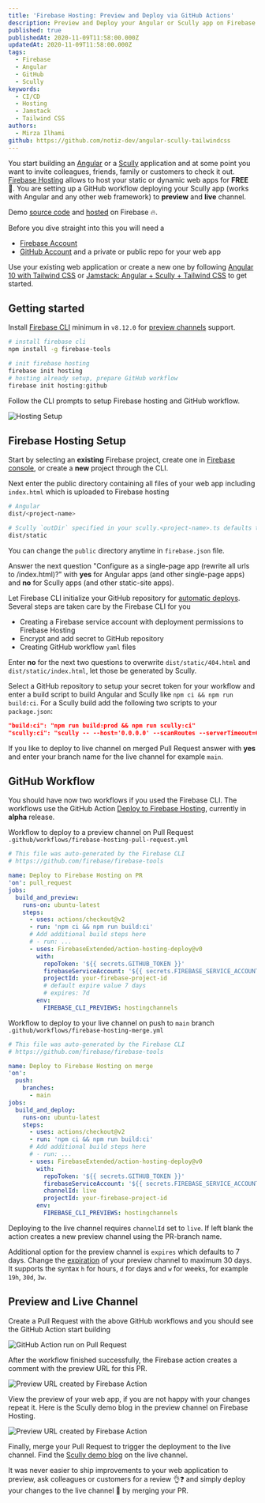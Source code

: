 ```yaml
---
title: 'Firebase Hosting: Preview and Deploy via GitHub Actions'
description: Preview and Deploy your Angular or Scully app on Firebase Hosting automated via GitHub Actions
published: true
publishedAt: 2020-11-09T11:58:00.000Z
updatedAt: 2020-11-09T11:58:00.000Z
tags:
  - Firebase
  - Angular
  - GitHub
  - Scully
keywords:
  - CI/CD
  - Hosting
  - Jamstack
  - Tailwind CSS
authors:
  - Mirza Ilhami
github: https://github.com/notiz-dev/angular-scully-tailwindcss
---
```


You start building an [Angular](https://notiz.dev/blog/angular-10-with-tailwindcss) or a [Scully](https://notiz.dev/blog/jamstack-angular-scully-tailwind-css) application and at some point you want to invite colleagues, friends, family or customers to check it out. [Firebase Hosting](https://firebase.google.com/docs/hosting/use-cases#what_is_firebase_hosting) allows to host your static or dynamic web apps for **FREE** 💸. You are setting up a GitHub workflow deploying your Scully app (works with Angular and any other web framework) to **preview** and **live** channel. 

Demo [source code](https://github.com/notiz-dev/angular-scully-tailwindcss) and [hosted](https://angular-scully-tailwindcss.web.app/blog) on Firebase 🔥.

Before you dive straight into this you will need a

* [Firebase Account](https://console.firebase.google.com/)
* [GitHub Account](https://github.com/join) and a private or public repo for your web app

Use your existing web application or create a new one by following [Angular 10 with Tailwind CSS](https://notiz.dev/blog/angular-10-with-tailwindcss) or [Jamstack: Angular + Scully + Tailwind CSS](https://notiz.dev/blog/jamstack-angular-scully-tailwind-css) to get started.

## Getting started

Install [Firebase CLI](https://firebase.google.com/docs/cli#install_the_firebase_cli) minimum in `v8.12.0` for [preview channels](https://firebase.googleblog.com/2020/10/preview-channels-firebase-hosting.html) support.

```bash
# install firebase cli
npm install -g firebase-tools

# init firebase hosting
firebase init hosting
# hosting already setup, prepare GitHub workflow
firebase init hosting:github
```

Follow the CLI prompts to setup Firebase hosting and GitHub workflow.

![Hosting Setup](assets/img/blog/firebase-hosting-preview-deploy/firebase-hosting-setup.gif)

## Firebase Hosting Setup

Start by selecting an **existing** Firebase project, create one in [Firebase console](https://console.firebase.google.com/), or create a **new** project through the CLI.

Next enter the public directory containing all files of your web app including `index.html` which is uploaded to Firebase hosting

```bash
# Angular
dist/<project-name>

# Scully `outDir` specified in your scully.<project-name>.ts defaults to
dist/static
```

You can change the `public` directory anytime in `firebase.json` file.

Answer the next question "Configure as a single-page app (rewrite all urls to /index.html)?" with **yes** for Angular apps (and other single-page apps) and **no** for Scully apps (and other static-site apps).

Let Firebase CLI initialize your GitHub repository for [automatic deploys](https://firebase.google.com/docs/hosting/github-integration#set-up). Several steps are taken care by the Firebase CLI for you

* Creating a Firebase service account with deployment permissions to Firebase Hosting
* Encrypt and add secret to GitHub repository
* Creating GitHub workflow `yaml` files

Enter **no** for the next two questions to overwrite `dist/static/404.html` and `dist/static/index.html`, let those be generated by Scully.

Select a GitHub repository to setup your secret token for your workflow and enter a build script to build Angular and Scully like `npm ci && npm run build:ci`. For a Scully build add the following two scripts to your `package.json`:

```json
"build:ci": "npm run build:prod && npm run scully:ci"
"scully:ci": "scully -- --host='0.0.0.0' --scanRoutes --serverTimeout=60000",
```

If you like to deploy to live channel on merged Pull Request answer with **yes** and enter your branch name for the live channel for example `main`. 

## GitHub Workflow

You should have now two workflows if you used the Firebase CLI. The workflows use the GitHub Action [Deploy to Firebase Hosting](https://github.com/marketplace/actions/deploy-to-firebase-hosting), currently in **alpha** release.

Workflow to deploy to a preview channel on Pull Request `.github/workflows/firebase-hosting-pull-request.yml`

```yaml
# This file was auto-generated by the Firebase CLI
# https://github.com/firebase/firebase-tools

name: Deploy to Firebase Hosting on PR
'on': pull_request
jobs:
  build_and_preview:
    runs-on: ubuntu-latest
    steps:
      - uses: actions/checkout@v2
      - run: 'npm ci && npm run build:ci'
      # Add additional build steps here
      # - run: ...
      - uses: FirebaseExtended/action-hosting-deploy@v0
        with:
          repoToken: '${{ secrets.GITHUB_TOKEN }}'
          firebaseServiceAccount: '${{ secrets.FIREBASE_SERVICE_ACCOUNT }}'
          projectId: your-firebase-project-id
          # default expire value 7 days
          # expires: 7d
        env:
          FIREBASE_CLI_PREVIEWS: hostingchannels
```

Workflow to deploy to your live channel on push to `main` branch `.github/workflows/firebase-hosting-merge.yml`

```yaml
# This file was auto-generated by the Firebase CLI
# https://github.com/firebase/firebase-tools

name: Deploy to Firebase Hosting on merge
'on':
  push:
    branches:
      - main
jobs:
  build_and_deploy:
    runs-on: ubuntu-latest
    steps:
      - uses: actions/checkout@v2
      - run: 'npm ci && npm run build:ci'
      # Add additional build steps here
      # - run: ...
      - uses: FirebaseExtended/action-hosting-deploy@v0
        with:
          repoToken: '${{ secrets.GITHUB_TOKEN }}'
          firebaseServiceAccount: '${{ secrets.FIREBASE_SERVICE_ACCOUNT }}'
          channelId: live
          projectId: your-firebase-project-id
        env:
          FIREBASE_CLI_PREVIEWS: hostingchannels
```

Deploying to the live channel requires `channelId` set to `live`. If left blank the action creates a new preview channel using the PR-branch name. 

Additional option for the preview channel is `expires` which defaults to 7 days. Change the [expiration](https://firebase.google.com/docs/hosting/manage-hosting-resources#preview-channel-expiration) of your preview channel to maximum 30 days. It supports the syntax `h` for hours, `d` for days and `w` for weeks, for example `19h`, `30d`, `3w`.

## Preview and Live Channel

Create a Pull Request with the above GitHub workflows and you should see the GitHub Action start building

![GitHub Action run on Pull Request](assets/img/blog/firebase-hosting-preview-deploy/optimized/github-action-pull-request-building.png)

After the workflow finished successfully, the Firebase action creates a comment with the preview URL for this PR.

![Preview URL created by Firebase Action](assets/img/blog/firebase-hosting-preview-deploy/optimized/preview-url-created-by-firebase-action.png)

View the preview of your web app, if you are not happy with your changes repeat it. Here is the Scully demo blog in the preview channel on Firebase Hosting.

![Preview URL created by Firebase Action](assets/img/blog/firebase-hosting-preview-deploy/optimized/scully-preview-on-firebase-hosting.png)

Finally, merge your Pull Request to trigger the deployment to the live channel. Find the [Scully demo blog](https://angular-scully-tailwindcss.web.app/blog) on the live channel.

It was never easier to ship improvements to your web application to preview, ask colleagues or customers for a review 👌❓ and simply deploy your changes to the live channel 🚀 by merging your PR. 
